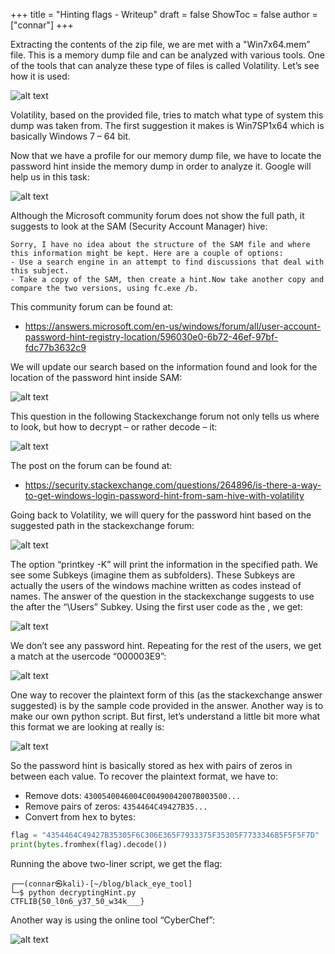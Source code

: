 +++
title = "Hinting flags - Writeup"
draft = false
ShowToc = false
author = ["connar"]
+++

Extracting the contents of the zip file, we are met with a "Win7x64.mem” file. This is a memory dump file and can be analyzed with various tools. One of the tools that can analyze these type of files is called Volatility. Let’s see how it is used:  

![alt text](/posts/writeups/ctflib/hintingflags/hintingflags1.png)  

Volatility, based on the provided file, tries to match what type of system this dump was taken from. The first suggestion it makes is Win7SP1x64 which is basically Windows 7 – 64 bit.  

Now that we have a profile for our memory dump file, we have to locate the password hint inside the memory dump in order to analyze it. Google will help us in this task:  

![alt text](/posts/writeups/ctflib/hintingflags/hintingflags2.png)  

Although the Microsoft community forum does not show the full path, it suggests to look at the SAM (Security Account Manager) hive:  
```
Sorry, I have no idea about the structure of the SAM file and where this information might be kept. Here are a couple of options:
- Use a search engine in an attempt to find discussions that deal with this subject.
- Take a copy of the SAM, then create a hint.Now take another copy and compare the two versions, using fc.exe /b.
```

This community forum can be found at:
- https://answers.microsoft.com/en-us/windows/forum/all/user-account-password-hint-registry-location/596030e0-6b72-46ef-97bf-fdc77b3632c9  

We will update our search based on the information found and look for the location of the password hint inside SAM:  

![alt text](/posts/writeups/ctflib/hintingflags/hintingflags3.png)  

This question in the following Stackexchange forum not only tells us where to look, but how to decrypt – or rather decode – it:  

![alt text](/posts/writeups/ctflib/hintingflags/hintingflags4.png)  

The post on the forum can be found at:
- https://security.stackexchange.com/questions/264896/is-there-a-way-to-get-windows-login-password-hint-from-sam-hive-with-volatility  

Going back to Volatility, we will query for the password hint based on the suggested path in the stackexchange forum:  

![alt text](/posts/writeups/ctflib/hintingflags/hintingflags5.png)  

The option “printkey -K” will print the information in the specified path.
We see some Subkeys (imagine them as subfolders). These Subkeys are actually the users of the windows	machine written as codes instead of names.
The answer of the question in the stackexchange suggests to use the <userkey> after the “\Users” Subkey. Using the first user code as the <userkey>, we get:  

![alt text](/posts/writeups/ctflib/hintingflags/hintingflags6.png)  

We don’t see any password hint. Repeating for the rest of the users, we get a match at the usercode “000003E9”:  

![alt text](/posts/writeups/ctflib/hintingflags/hintingflags7.png)  

One way to recover the plaintext form of this (as the stackexchange answer suggested) is by the sample code provided in the answer. Another way is to make our own python script. But first, let’s understand a little bit more what this format we are looking at really is:  

![alt text](/posts/writeups/ctflib/hintingflags/hintingflags8.png)  

So the password hint is basically stored as hex with pairs of zeros in between each value. 
To recover the plaintext format, we have to:  
- Remove dots:
```4300540046004C00490042007B003500...```
- Remove pairs of zeros:
```4354464C49427B35...```
- Convert from hex to bytes:
```py
flag = "4354464C49427B35305F6C306E365F7933375F35305F7733346B5F5F5F7D"
print(bytes.fromhex(flag).decode())
```

Running the above two-liner script, we get the flag:  
```
┌──(connar㉿kali)-[~/blog/black_eye_tool]
└─$ python decryptingHint.py
CTFLIB{50_l0n6_y37_50_w34k___}
```

Another way is using the online tool “CyberChef”:  

![alt text](/posts/writeups/ctflib/hintingflags/hintingflags9.png)  